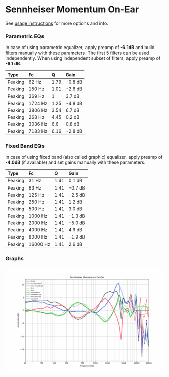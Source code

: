# Sennheiser Momentum On-Ear
See [usage instructions](https://github.com/jaakkopasanen/AutoEq#usage) for more options and info.

### Parametric EQs
In case of using parametric equalizer, apply preamp of **-6.1dB** and build filters manually
with these parameters. The first 5 filters can be used independently.
When using independent subset of filters, apply preamp of **-6.1 dB**.

| Type    | Fc      |    Q | Gain    |
|:--------|:--------|:-----|:--------|
| Peaking | 62 Hz   | 1.79 | -0.8 dB |
| Peaking | 150 Hz  | 1.01 | -2.6 dB |
| Peaking | 369 Hz  | 1    | 3.7 dB  |
| Peaking | 1724 Hz | 1.25 | -4.8 dB |
| Peaking | 3806 Hz | 3.54 | 6.7 dB  |
| Peaking | 268 Hz  | 4.45 | 0.2 dB  |
| Peaking | 3036 Hz | 6.6  | 0.8 dB  |
| Peaking | 7183 Hz | 6.16 | -2.8 dB |

### Fixed Band EQs
In case of using fixed band (also called graphic) equalizer, apply preamp of **-4.0dB**
(if available) and set gains manually with these parameters.

| Type    | Fc       |    Q | Gain    |
|:--------|:---------|:-----|:--------|
| Peaking | 31 Hz    | 1.41 | 0.1 dB  |
| Peaking | 63 Hz    | 1.41 | -0.7 dB |
| Peaking | 125 Hz   | 1.41 | -2.5 dB |
| Peaking | 250 Hz   | 1.41 | 1.2 dB  |
| Peaking | 500 Hz   | 1.41 | 3.0 dB  |
| Peaking | 1000 Hz  | 1.41 | -1.3 dB |
| Peaking | 2000 Hz  | 1.41 | -5.0 dB |
| Peaking | 4000 Hz  | 1.41 | 4.9 dB  |
| Peaking | 8000 Hz  | 1.41 | -1.9 dB |
| Peaking | 16000 Hz | 1.41 | 2.6 dB  |

### Graphs
![](./Sennheiser%20Momentum%20On-Ear.png)